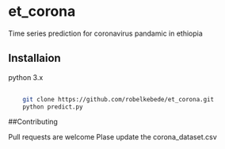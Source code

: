 # et_corona
Time series prediction for coronavirus pandamic in ethiopia





## Installaion

python 3.x

```bash
	
	git clone https://github.com/robelkebede/et_corona.git
	python predict.py

```


##Contributing

Pull requests are welcome Plase update the corona_dataset.csv
